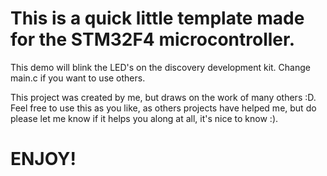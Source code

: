 # This is a quick little template made for the STM32F4 microcontroller.

This demo will blink the LED's on the discovery development kit. Change 
main.c if you want to use others.

This project was created by me, but draws on the work of many others :D. 
Feel free to use this as you like, as others
projects have helped me, but do please let me know if it helps you along 
at all, it's nice to know :).

# ENJOY!
